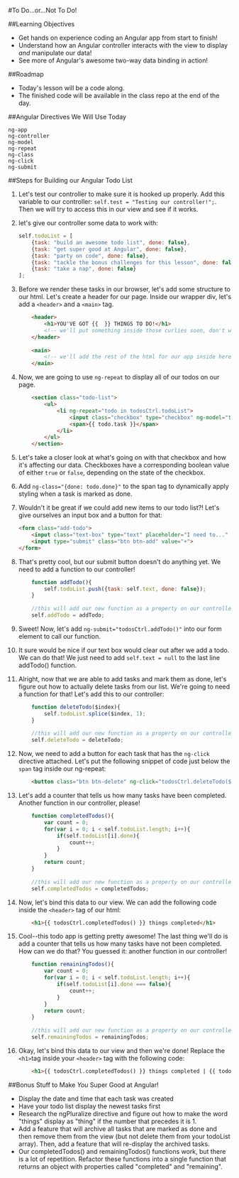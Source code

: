 #To Do...or...Not To Do!

##Learning Objectives
* Get hands on experience coding an Angular app from start to finish!
* Understand how an Angular controller interacts with the view to display _and_ manipulate our data!
* See more of Angular's awesome two-way data binding in action!

##Roadmap
* Today's lesson will be a code along.
* The finished code will be available in the class repo at the end of the day.

##Angular Directives We Will Use Today
```
ng-app
ng-controller
ng-model
ng-repeat
ng-class
ng-click
ng-submit
```

##Steps for Building our Angular Todo List
1. Let's test our controller to make sure it is hooked up properly. Add this variable to our controller: `self.test = "Testing our controller!";`. Then we will try to access this in our view and see if it works. 

2. let's give our controller some data to work with:

	```javascript
	self.todoList = [
		{task: "build an awesome todo list", done: false},
		{task: "get super good at Angular", done: false},
		{task: "party on code", done: false},
		{task: "tackle the bonus challenges for this lesson", done: false},
		{task: "take a nap", done: false}
	];
	```

3. Before we render these tasks in our browser, let's add some structure to our html.  Let's create a header for our page.  Inside our wrapper div, let's add a `<header>` and a `<main>` tag.

	```html
		<header>
			<h1>YOU'VE GOT {{  }} THINGS TO DO!</h1>
			<!-- we'll put something inside those curlies soon, don't worry... -->
		</header>
		
		<main>
			<!-- we'll add the rest of the html for our app inside here -->
		</main>
	```

4. Now, we are going to use `ng-repeat` to display all of our todos on our page.  

	```html
		<section class="todo-list">
			<ul>
				<li ng-repeat="todo in todosCtrl.todoList">
					<input class="checkbox" type="checkbox" ng-model="todo.done">
					<span>{{ todo.task }}</span>
				</li>
			</ul>
		</section>
	```

5. Let's take a closer look at what's going on with that checkbox and how it's affecting our data. Checkboxes have a corresponding boolean value of either `true` or `false`, depending on the state of the checkbox.

6. Add `ng-class="{done: todo.done}"` to the span tag to dynamically apply styling when a task is marked as done.

7. Wouldn't it be great if we could add new items to our todo list?!  Let's give ourselves an input box and a button for that:

	```html
	<form class="add-todo">
		<input class="text-box" type="text" placeholder="I need to..." ng-model="todosCtrl.text">
		<input type="submit" class="btn btn-add" value="+">
	</form>
	```

8. That's pretty cool, but our submit button doesn't do anything yet.  We need to add a function to our controller!

	```javascript
		function addTodo(){
			self.todoList.push({task: self.text, done: false});
		}
		
		//this will add our new function as a property on our controller, put it up near the top of the controller.
		self.addTodo = addTodo;
	```

9. Sweet! Now, let's add `ng-submit="todosCtrl.addTodo()"` into our form element to call our function.

10. It sure would be nice if our text box would clear out after we add a todo.  We can do that!  We just need to add `self.text = null` to the last line addTodo() function.

11. Alright, now that we are able to add tasks and mark them as done, let's figure out how to actually delete tasks from our list.  We're going to need a function for that!  Let's add this to our controller:

	```javascript
		function deleteTodo($index){
			self.todoList.splice($index, 1);
		}
		
		//this will add our new function as a property on our controller
		self.deleteTodo = deleteTodo;	
	```

12. Now, we need to add a button for each task that has the `ng-click` directive attached.  Let's put the following snippet of code just below the `span` tag inside our ng-repeat:

	```html
		<button class="btn btn-delete" ng-click="todosCtrl.deleteTodo($index)">x</button>
	```

13. Let's add a counter that tells us how many tasks have been completed. Another function in our controller, please!

	```javascript
		function completedTodos(){
			var count = 0;
			for(var i = 0; i < self.todoList.length; i++){
				if(self.todoList[i].done){
					count++;
				}
			}
			return count;
		}
		
		//this will add our new function as a property on our controller
		self.completedTodos = completedTodos;
	```
		
14. Now, let's bind this data to our view.  We can add the following code inside the `<header>` tag of our html:

	```html
		<h1>{{ todosCtrl.completedTodos() }} things completed</h1>
	```

15. Cool--this todo app is getting pretty awesome!  The last thing we'll do is add a counter that tells us how many tasks have not been completed.  How can we do that?  You guessed it: another function in our controller!

	```javascript
		function remainingTodos(){
			var count = 0;
			for(var i = 0; i < self.todoList.length; i++){
				if(self.todoList[i].done === false){
					count++;
				}
			}
			return count;
		}
		
		//this will add our new function as a property on our controller
		self.remainingTodos = remainingTodos;
	```

16. Okay, let's bind this data to our view and then we're done!  Replace the `<h1>`tag inside your `<header>` tag with the following code:

	```html
		<h1>{{ todosCtrl.completedTodos() }} things completed | {{ todosCtrl.remainingTodos() }} things remaining</h1>
	```

##Bonus Stuff to Make _You_ Super Good at Angular!
* Display the date and time that each task was created
* Have your todo list display the newest tasks first
* Research the ngPluralize directive and figure out how to make the word "things" display as "thing" if the number that precedes it is 1.
* Add a feature that will archive all tasks that are marked as done and then remove them from the view (but not delete them from your todoList array).  Then, add a feature that will re-display the archived tasks.
* Our completedTodos() and remainingTodos() functions work, but there is a lot of repetition.  Refactor these functions into a single function that returns an object with properties called "completed" and "remaining".